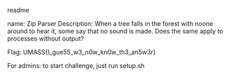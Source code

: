 readme

name: Zip Parser
Description: When a tree falls in the forest with noone around to hear it, some say that no sound is 
             made. Does the same apply to processes without output? 

Flag: UMASS{I_gue55_w3_n0w_kn0w_th3_an5w3r}

For admins:
	to start challenge, just run setup.sh
